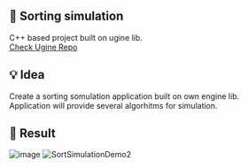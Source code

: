 :pencil: Sorting simulation 
---------
C++ based project built on ugine lib. <br> 
[Check Ugine Repo](https://github.com/AdrianOrcik/ugine)

:bulb: Idea
---------
Create a sorting somulation application built on own engine lib. <br>
Application will provide several algorhitms for simulation.

:tada: Result
---------
![image](https://user-images.githubusercontent.com/14979589/83034468-f6f7af80-a040-11ea-8320-34ff8c8ffaf5.png)
![SortSimulationDemo2](https://user-images.githubusercontent.com/14979589/83034847-61105480-a041-11ea-810c-f1573d1f4fc2.gif)
